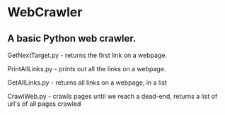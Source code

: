 # WebCrawler
## A basic Python web crawler.



GetNextTarget.py - returns the first link on a webpage.

PrintAllLinks.py - prints out all the links on a webpage.

GetAllLinks.py - returns all links on a webpage, in a list

CrawlWeb.py - crawls pages until we reach a dead-end, returns a list of url's of all pages crawled
